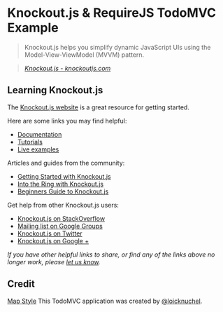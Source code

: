 # Knockout.js & RequireJS TodoMVC Example

> Knockout.js helps you simplify dynamic JavaScript UIs using the Model-View-ViewModel (MVVM) pattern.

> _[Knockout.js - knockoutjs.com](http://knockoutjs.com)_


## Learning Knockout.js

The [Knockout.js website](http://knockoutjs.com) is a great resource for getting started.

Here are some links you may find helpful:

* [Documentation](http://knockoutjs.com/documentation/introduction.html)
* [Tutorials](http://learn.knockoutjs.com)
* [Live examples](http://knockoutjs.com/examples)

Articles and guides from the community:

* [Getting Started with Knockout.js](http://www.adobe.com/devnet/html5/articles/getting-started-with-knockoutjs.html)
* [Into the Ring with Knockout.js](http://net.tutsplus.com/tutorials/javascript-ajax/into-the-ring-with-knockout-js)
* [Beginners Guide to Knockout.js](http://www.sitepoint.com/beginners-guide-to-knockoutjs-part-1)

Get help from other Knockout.js users:

* [Knockout.js on StackOverflow](http://stackoverflow.com/questions/tagged/knockout)
* [Mailing list on Google Groups](http://groups.google.com/group/knockoutjs)
* [Knockout.js on Twitter](http://twitter.com/knockoutjs)
* [Knockout.js on Google +](https://plus.google.com/communities/106789046312204355684/stream/c5bfcfdf-3690-44a6-b015-35aad4f4e42e)

_If you have other helpful links to share, or find any of the links above no longer work, please [let us know](https://github.com/tastejs/todomvc/issues)._


## Credit

[Map Style](https://snazzymaps.com/style/117/minimalistic-black-and-white)
This TodoMVC application was created by [@loicknuchel](https://twitter.com/loicknuchel).
